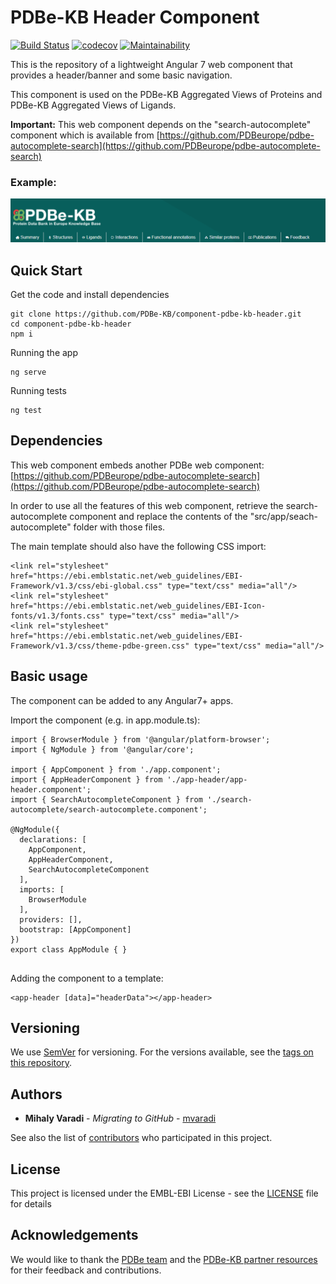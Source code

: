 PDBe-KB Header Component
=

[![Build Status](https://www.travis-ci.com/PDBe-KB/component-pdbe-kb-header.svg?branch=main)](https://www.travis-ci.com/PDBe-KB/component-pdbe-kb-header)
[![codecov](https://codecov.io/gh/PDBe-KB/component-pdbe-kb-header/branch/main/graph/badge.svg?token=WVIZESHBOK)](https://codecov.io/gh/PDBe-KB/component-pdbe-kb-header)
[![Maintainability](https://api.codeclimate.com/v1/badges/55b0af0ca2064502aae5/maintainability)](https://codeclimate.com/github/PDBe-KB/component-pdbe-kb-header/maintainability)

This is the repository of a lightweight Angular 7 web component that provides a header/banner and some basic navigation.

This component is used on the PDBe-KB Aggregated Views of Proteins and PDBe-KB Aggregated Views of Ligands.

**Important:** This web component depends on the "search-autocomplete" component which is available from [https://github.com/PDBeurope/pdbe-autocomplete-search](https://github.com/PDBeurope/pdbe-autocomplete-search)

### Example:

<img src="https://raw.githubusercontent.com/PDBe-KB/component-pdbe-kb-header/main/pdbe-kb-app-header.png">

## Quick Start

Get the code and install dependencies
```
git clone https://github.com/PDBe-KB/component-pdbe-kb-header.git
cd component-pdbe-kb-header
npm i
```

Running the app
```
ng serve
```

Running tests
```
ng test
```

## Dependencies

This web component embeds another PDBe web component: [https://github.com/PDBeurope/pdbe-autocomplete-search](https://github.com/PDBeurope/pdbe-autocomplete-search)

In order to use all the features of this web component, retrieve the search-autocomplete component and replace the contents of the "src/app/seach-autocomplete" folder with those files.

The main template should also have the following CSS import:
```angular2html
<link rel="stylesheet" href="https://ebi.emblstatic.net/web_guidelines/EBI-Framework/v1.3/css/ebi-global.css" type="text/css" media="all"/>
<link rel="stylesheet" href="https://ebi.emblstatic.net/web_guidelines/EBI-Icon-fonts/v1.3/fonts.css" type="text/css" media="all"/>
<link rel="stylesheet" href="https://ebi.emblstatic.net/web_guidelines/EBI-Framework/v1.3/css/theme-pdbe-green.css" type="text/css" media="all"/>
```

## Basic usage

The component can be added to any Angular7+ apps.

Import the component (e.g. in app.module.ts):
```
import { BrowserModule } from '@angular/platform-browser';
import { NgModule } from '@angular/core';

import { AppComponent } from './app.component';
import { AppHeaderComponent } from './app-header/app-header.component';
import { SearchAutocompleteComponent } from './search-autocomplete/search-autocomplete.component';

@NgModule({
  declarations: [
    AppComponent,
    AppHeaderComponent,
    SearchAutocompleteComponent
  ],
  imports: [
    BrowserModule
  ],
  providers: [],
  bootstrap: [AppComponent]
})
export class AppModule { }


```

Adding the component to a template:
```angular2html
<app-header [data]="headerData"></app-header>
```

## Versioning

We use [SemVer](http://semver.org/) for versioning. For the versions available, see the [tags on this repository](https://github.com/PDBe-KB/component-pdbe-kb-header/tags).

## Authors

* **Mihaly Varadi** - *Migrating to GitHub* - [mvaradi](https://github.com/mvaradi)

See also the list of [contributors](https://github.com/PDBe-KB/component-pdbe-kb-header/contributors) who participated in this project.

## License

This project is licensed under the EMBL-EBI License - see the [LICENSE](LICENSE) file for details

## Acknowledgements

We would like to thank the [PDBe team](https://www.pdbe.org) and the [PDBe-KB partner resources](https://github.com/PDBe-KB/pdbe-kb-manual/wiki/PDBe-KB-Annotations) for their feedback and contributions.
